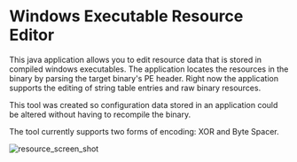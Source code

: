 Windows Executable Resource Editor
=====

This java application allows you to edit resource data that is stored in compiled windows executables. The application locates the resources in the binary by parsing the target binary's PE header. Right now the application supports the editing of string table entries and raw binary resources.

This tool was created so configuration data stored in an application could be altered without having to recompile the binary.

The tool currently supports two forms of encoding: XOR and Byte Spacer.

![resource_screen_shot](https://cloud.githubusercontent.com/assets/12126525/20630405/bd068856-b2fe-11e6-9ea9-bcd7e39ab642.png)